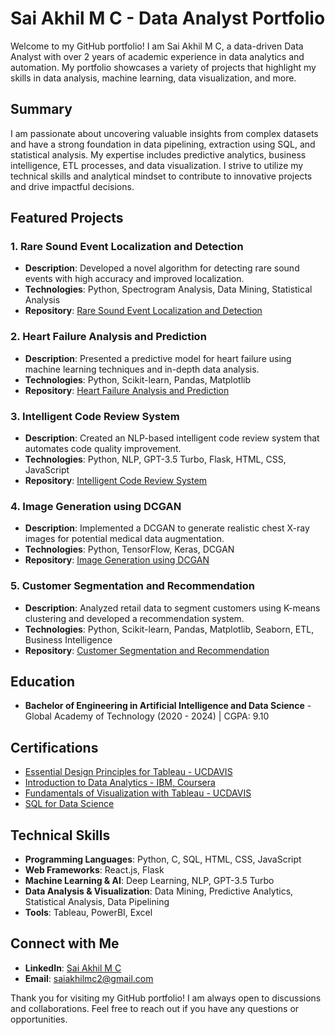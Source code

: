 # Sai Akhil M C - Data Analyst Portfolio

Welcome to my GitHub portfolio! I am Sai Akhil M C, a data-driven Data Analyst with over 2 years of academic experience in data analytics and automation. My portfolio showcases a variety of projects that highlight my skills in data analysis, machine learning, data visualization, and more.

## Summary

I am passionate about uncovering valuable insights from complex datasets and have a strong foundation in data pipelining, extraction using SQL, and statistical analysis. My expertise includes predictive analytics, business intelligence, ETL processes, and data visualization. I strive to utilize my technical skills and analytical mindset to contribute to innovative projects and drive impactful decisions.

## Featured Projects

### 1. Rare Sound Event Localization and Detection
- **Description**: Developed a novel algorithm for detecting rare sound events with high accuracy and improved localization.
- **Technologies**: Python, Spectrogram Analysis, Data Mining, Statistical Analysis
- **Repository**: [Rare Sound Event Localization and Detection](https://github.com/SaiAkhilMC/RareSoundEventLocalizationAndDetection)

### 2. Heart Failure Analysis and Prediction
- **Description**: Presented a predictive model for heart failure using machine learning techniques and in-depth data analysis.
- **Technologies**: Python, Scikit-learn, Pandas, Matplotlib
- **Repository**: [Heart Failure Analysis and Prediction](https://github.com/SaiAkhilMC/HeartFailureUsingMachineLearningAlgorithms)

### 3. Intelligent Code Review System
- **Description**: Created an NLP-based intelligent code review system that automates code quality improvement.
- **Technologies**: Python, NLP, GPT-3.5 Turbo, Flask, HTML, CSS, JavaScript
- **Repository**: [Intelligent Code Review System](https://github.com/SaiAkhilMC/IntelligentCodeReviewSystem)

### 4. Image Generation using DCGAN
- **Description**: Implemented a DCGAN to generate realistic chest X-ray images for potential medical data augmentation.
- **Technologies**: Python, TensorFlow, Keras, DCGAN
- **Repository**: [Image Generation using DCGAN](https://github.com/SaiAkhilMC/DC-GAN)

### 5. Customer Segmentation and Recommendation
- **Description**: Analyzed retail data to segment customers using K-means clustering and developed a recommendation system.
- **Technologies**: Python, Scikit-learn, Pandas, Matplotlib, Seaborn, ETL, Business Intelligence
- **Repository**: [Customer Segmentation and Recommendation](https://github.com/SaiAkhilMC/CustomerSegmentationAndRecommendation)

## Education

- **Bachelor of Engineering in Artificial Intelligence and Data Science** - Global Academy of Technology (2020 - 2024) | CGPA: 9.10

## Certifications

- [Essential Design Principles for Tableau - UCDAVIS](https://coursera.org/verify/2RQDMGRZXMR2)
- [Introduction to Data Analytics - IBM, Coursera](https://coursera.org/verify/FE6WKFYB5AKV)
- [Fundamentals of Visualization with Tableau - UCDAVIS](https://coursera.org/verify/6MU2R2PG4FKQ)
- [SQL for Data Science](https://coursera.org/verify/LRUKQHFUE4BX)

## Technical Skills

- **Programming Languages**: Python, C, SQL, HTML, CSS, JavaScript
- **Web Frameworks**: React.js, Flask
- **Machine Learning & AI**: Deep Learning, NLP, GPT-3.5 Turbo
- **Data Analysis & Visualization**: Data Mining, Predictive Analytics, Statistical Analysis, Data Pipelining
- **Tools**: Tableau, PowerBI, Excel

## Connect with Me

- **LinkedIn**: [Sai Akhil M C](https://www.linkedin.com/in/sai-akhil-mc)
- **Email**: saiakhilmc2@gmail.com

Thank you for visiting my GitHub portfolio! I am always open to discussions and collaborations. Feel free to reach out if you have any questions or opportunities.
